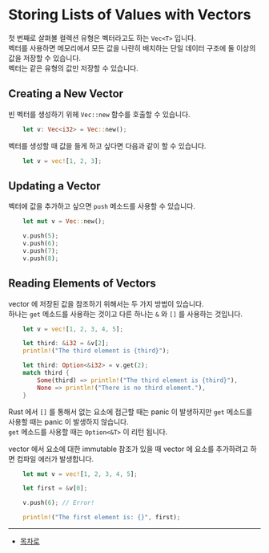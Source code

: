 # Storing Lists of Values with Vectors

첫 번째로 살펴볼 컬렉션 유형은 벡터라고도 하는 `Vec<T>` 입니다.  
벡터를 사용하면 메모리에서 모든 값을 나란히 배치하는 단일 데이터 구조에 둘 이상의 값을 저장할 수 있습니다.  
벡터는 같은 유형의 값만 저장할 수 있습니다.

## Creating a New Vector

빈 벡터를 생성하기 위헤 `Vec::new` 함수를 호출할 수 있습니다.

```rust
    let v: Vec<i32> = Vec::new();
```

벡터를 생성할 때 값을 들게 하고 싶다면 다음과 같이 할 수 있습니다.

```rust
    let v = vec![1, 2, 3];
```

## Updating a Vector

벡터에 값을 추가하고 싶으면 `push` 메소드를 사용할 수 있습니다.  

```rust
    let mut v = Vec::new();

    v.push(5);
    v.push(6);
    v.push(7);
    v.push(8);
```

## Reading Elements of Vectors

vector 에 저장된 값을 참조하기 위해서는 두 가지 방법이 있습니다.  
하나는 `get` 메소드를 사용하는 것이고 다른 하나는 `&` 와 `[]` 를 사용하는 것입니다.  

```rust
    let v = vec![1, 2, 3, 4, 5];

    let third: &i32 = &v[2];
    println!("The third element is {third}");

    let third: Option<&i32> = v.get(2);
    match third {
        Some(third) => println!("The third element is {third}"),
        None => println!("There is no third element."),
    }
```

Rust 에서 `[]` 를 통해서 없는 요소에 접근할 때는 panic 이 발생하지만 `get` 메소드를 사용할 때는 panic 이 발생하지 않습니다.  
`get` 메소드를 사용할 때는 `Option<&T>` 이 리턴 됩니다.  

vector 에서 요소에 대한 immutable 참조가 있을 때 vector 에 요소를 추가하려고 하면 컴파일 에러가 발생합니다.  

```rust
    let mut v = vec![1, 2, 3, 4, 5];

    let first = &v[0];

    v.push(6); // Error!

    println!("The first element is: {}", first);
```

---

* [목차로](../../README.md)
